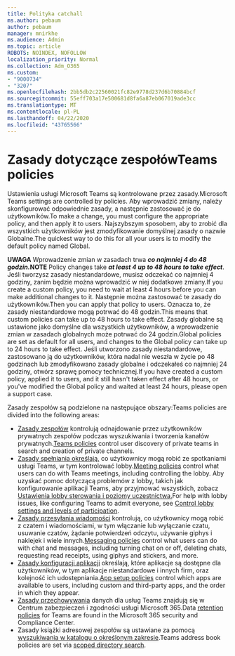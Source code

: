 ```yaml
---
title: Polityka catchall
ms.author: pebaum
author: pebaum
manager: mnirkhe
ms.audience: Admin
ms.topic: article
ROBOTS: NOINDEX, NOFOLLOW
localization_priority: Normal
ms.collection: Adm_O365
ms.custom:
- "9000734"
- "3207"
ms.openlocfilehash: 2bb5db2c22560021fc82e9778d237d6b70884bcf
ms.sourcegitcommit: 55eff703a17e500681d8fa6a87eb067019ade3cc
ms.translationtype: MT
ms.contentlocale: pl-PL
ms.lasthandoff: 04/22/2020
ms.locfileid: "43765566"
---
```

# <a name="teams-policies"></a><span data-ttu-id="4823b-102">Zasady dotyczące zespołów</span><span class="sxs-lookup"><span data-stu-id="4823b-102">Teams policies</span></span>

<span data-ttu-id="4823b-103">Ustawienia usługi Microsoft Teams są kontrolowane przez zasady.</span><span class="sxs-lookup"><span data-stu-id="4823b-103">Microsoft Teams settings are controlled by policies.</span></span> <span data-ttu-id="4823b-104">Aby wprowadzić zmiany, należy skonfigurować odpowiednie zasady, a następnie zastosować je do użytkowników.</span><span class="sxs-lookup"><span data-stu-id="4823b-104">To make a change, you must configure the appropriate policy, and then apply it to users.</span></span> <span data-ttu-id="4823b-105">Najszybszym sposobem, aby to zrobić dla wszystkich użytkowników jest zmodyfikowanie domyślnej zasady o nazwie Globalne.</span><span class="sxs-lookup"><span data-stu-id="4823b-105">The quickest way to do this for all your users is to modify the default policy named Global.</span></span> 

<span data-ttu-id="4823b-106">**UWAGA** Wprowadzenie zmian w zasadach trwa ***co najmniej 4 do 48 godzin.***</span><span class="sxs-lookup"><span data-stu-id="4823b-106">**NOTE** Policy changes take ***at least 4 up to 48 hours to take effect***.</span></span> <span data-ttu-id="4823b-107">Jeśli tworzysz zasady niestandardowe, musisz odczekać co najmniej 4 godziny, zanim będzie można wprowadzić w niej dodatkowe zmiany.</span><span class="sxs-lookup"><span data-stu-id="4823b-107">If you create a custom policy, you need to wait at least 4 hours before you can make additional changes to it.</span></span> <span data-ttu-id="4823b-108">Następnie można zastosować te zasady do użytkowników.</span><span class="sxs-lookup"><span data-stu-id="4823b-108">Then you can apply that policy to users.</span></span> <span data-ttu-id="4823b-109">Oznacza to, że zasady niestandardowe mogą potrwać do 48 godzin.</span><span class="sxs-lookup"><span data-stu-id="4823b-109">This means that custom policies can take up to 48 hours to take effect.</span></span> <span data-ttu-id="4823b-110">Zasady globalne są ustawione jako domyślne dla wszystkich użytkowników, a wprowadzenie zmian w zasadach globalnych może potrwać do 24 godzin.</span><span class="sxs-lookup"><span data-stu-id="4823b-110">Global policies are set as default for all users, and changes to the Global policy can take up to 24 hours to take effect.</span></span> <span data-ttu-id="4823b-111">Jeśli utworzono zasady niestandardowe, zastosowano ją do użytkowników, która nadal nie weszła w życie po 48 godzinach lub zmodyfikowano zasady globalne i odczekałeś co najmniej 24 godziny, otwórz sprawę pomocy technicznej.</span><span class="sxs-lookup"><span data-stu-id="4823b-111">If you have created a custom policy, applied it to users, and it still hasn't taken effect after 48 hours, or you've modified the Global policy and waited at least 24 hours, please open a support case.</span></span>

<span data-ttu-id="4823b-112">Zasady zespołów są podzielone na następujące obszary:</span><span class="sxs-lookup"><span data-stu-id="4823b-112">Teams policies are divided into the following areas:</span></span>

- <span data-ttu-id="4823b-113">[Zasady zespołów](https://docs.microsoft.com/MicrosoftTeams/teams-policies) kontrolują odnajdowanie przez użytkowników prywatnych zespołów podczas wyszukiwania i tworzenia kanałów prywatnych.</span><span class="sxs-lookup"><span data-stu-id="4823b-113">[Teams policies](https://docs.microsoft.com/MicrosoftTeams/teams-policies) control user discovery of private teams in search and creation of private channels.</span></span>  
- <span data-ttu-id="4823b-114">[Zasady spełniania określają,](https://docs.microsoft.com/microsoftteams/meeting-policies-in-teams) co użytkownicy mogą robić ze spotkaniami usługi Teams, w tym kontrolować lobby.</span><span class="sxs-lookup"><span data-stu-id="4823b-114">[Meeting policies](https://docs.microsoft.com/microsoftteams/meeting-policies-in-teams) control what users can do with Teams meetings, including controlling the lobby.</span></span> <span data-ttu-id="4823b-115">Aby uzyskać pomoc dotyczącą problemów z lobby, takich jak konfigurowanie aplikacji Teams, aby przyjmować wszystkich, zobacz [Ustawienia lobby sterowania i poziomy uczestnictwa.](https://docs.microsoft.com/alchemyinsights/bypass-lobby)</span><span class="sxs-lookup"><span data-stu-id="4823b-115">For help with lobby issues, like configuring Teams to admit everyone, see [Control lobby settings and levels of participation](https://docs.microsoft.com/alchemyinsights/bypass-lobby).</span></span>
- <span data-ttu-id="4823b-116">[Zasady przesyłania wiadomości](https://docs.microsoft.com/microsoftteams/messaging-policies-in-teams) kontrolują, co użytkownicy mogą robić z czatem i wiadomościami, w tym włączanie lub wyłączanie czatu, usuwanie czatów, żądanie potwierdzeń odczytu, używanie giphys i naklejek i wiele innych.</span><span class="sxs-lookup"><span data-stu-id="4823b-116">[Messaging policies](https://docs.microsoft.com/microsoftteams/messaging-policies-in-teams) control what users can do with chat and messages, including turning chat on or off, deleting chats, requesting read receipts, using giphys and stickers, and more.</span></span>
- <span data-ttu-id="4823b-117">[Zasady konfiguracji aplikacji](https://docs.microsoft.com/MicrosoftTeams/teams-app-setup-policies) określają, które aplikacje są dostępne dla użytkowników, w tym aplikacje niestandardowe i innych firm, oraz kolejność ich udostępniania.</span><span class="sxs-lookup"><span data-stu-id="4823b-117">[App setup policies](https://docs.microsoft.com/MicrosoftTeams/teams-app-setup-policies) control which apps are available to users, including custom and third-party apps, and the order in which they appear.</span></span>  
- <span data-ttu-id="4823b-118">[Zasady przechowywania](https://docs.microsoft.com/microsoftteams/retention-policies) danych dla usług Teams znajdują się w Centrum zabezpieczeń i zgodności usługi Microsoft 365.</span><span class="sxs-lookup"><span data-stu-id="4823b-118">Data [retention policies](https://docs.microsoft.com/microsoftteams/retention-policies) for Teams are found in the Microsoft 365 security and Compliance Center.</span></span>
- <span data-ttu-id="4823b-119">Zasady książki adresowej zespołów są ustawiane za pomocą [wyszukiwania w katalogu o określonym zakresie](https://docs.microsoft.com/MicrosoftTeams/teams-scoped-directory-search).</span><span class="sxs-lookup"><span data-stu-id="4823b-119">Teams address book policies are set via [scoped directory search](https://docs.microsoft.com/MicrosoftTeams/teams-scoped-directory-search).</span></span>
